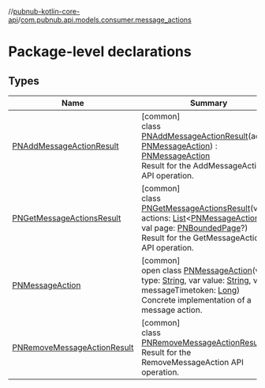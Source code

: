 //[pubnub-kotlin-core-api](../../index.md)/[com.pubnub.api.models.consumer.message_actions](index.md)

# Package-level declarations

## Types

| Name | Summary |
|---|---|
| [PNAddMessageActionResult](-p-n-add-message-action-result/index.md) | [common]<br>class [PNAddMessageActionResult](-p-n-add-message-action-result/index.md)(action: [PNMessageAction](-p-n-message-action/index.md)) : [PNMessageAction](-p-n-message-action/index.md)<br>Result for the AddMessageAction API operation. |
| [PNGetMessageActionsResult](-p-n-get-message-actions-result/index.md) | [common]<br>class [PNGetMessageActionsResult](-p-n-get-message-actions-result/index.md)(val actions: [List](https://kotlinlang.org/api/core/kotlin-stdlib/kotlin.collections/-list/index.html)&lt;[PNMessageAction](-p-n-message-action/index.md)&gt;, val page: [PNBoundedPage](../com.pubnub.api.models.consumer/-p-n-bounded-page/index.md)?)<br>Result for the GetMessageActions API operation. |
| [PNMessageAction](-p-n-message-action/index.md) | [common]<br>open class [PNMessageAction](-p-n-message-action/index.md)(var type: [String](https://kotlinlang.org/api/core/kotlin-stdlib/kotlin/-string/index.html), var value: [String](https://kotlinlang.org/api/core/kotlin-stdlib/kotlin/-string/index.html), var messageTimetoken: [Long](https://kotlinlang.org/api/core/kotlin-stdlib/kotlin/-long/index.html))<br>Concrete implementation of a message action. |
| [PNRemoveMessageActionResult](-p-n-remove-message-action-result/index.md) | [common]<br>class [PNRemoveMessageActionResult](-p-n-remove-message-action-result/index.md)<br>Result for the RemoveMessageAction API operation. |
